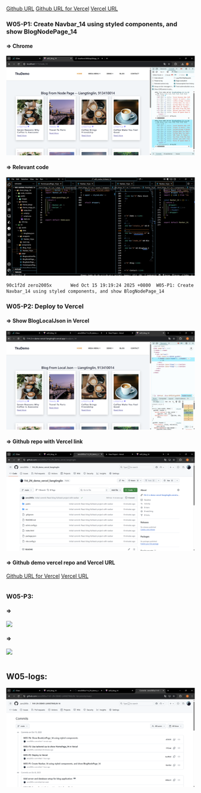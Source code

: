 [Github URL](https://github.com/zero2005x/1141-2N-DEMO-LIANGTINGLIN-14)
[Github URL for Vercel](https://github.com/zero2005x/114_2N_demo_vercel_liangtinglin)
[Vercel URL](https://114-2-n-demo-vercel-liangtinglin.vercel.app/)

### W05-P1: Create Navbar_14 using styled components, and show BlogNodePage_14

#### => Chrome

![](W05-p1-1.png)

#### => Relevant code

![](W05-p1-2.png)

```
90c1f2d zero2005x       Wed Oct 15 19:19:24 2025 +0800  W05-P1: Create Navbar_14 using styled components, and show BlogNodePage_14
```

### W05-P2: Deploy to Vercel

#### => Show BlogLocalJson in Vercel

![](W05-p2-1.png)

#### => Github repo with Vercel link

![](W05-p2-2.png)

#### => Github demo vercel repo and Vercel URL

[Github URL for Vercel](https://github.com/zero2005x/114_2N_demo_vercel_liangtinglin)
[Vercel URL](https://114-2-n-demo-vercel-liangtinglin.vercel.app/)

```

```

### W05-P3:

#### =>

![](W05-p3-1.png)

#### =>

![](W05-p3-2.png)

```

```

## W05-logs:

![](W05-logs.png)

```

```
